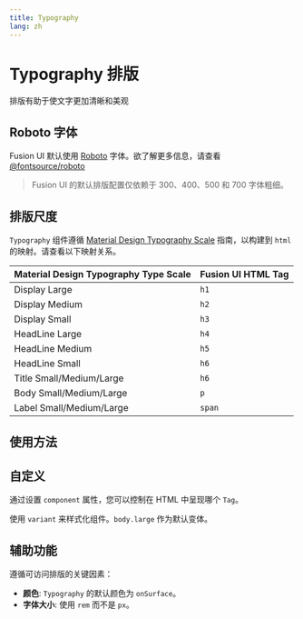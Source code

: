 ```yaml
---
title: Typography
lang: zh
---
```


# Typography 排版

排版有助于使文字更加清晰和美观

## Roboto 字体

Fusion UI 默认使用 [Roboto](https://fonts.google.com/specimen/Roboto) 字体。欲了解更多信息，请查看 [@fontsource/roboto](https://www.npmjs.com/package/@fontsource/roboto)

> Fusion UI 的默认排版配置仅依赖于 300、400、500 和 700 字体粗细。

## 排版尺度

`Typography` 组件遵循 [Material Design Typography Scale](https://m3.material.io/styles/typography/type-scale-tokens) 指南，以构建到 `html` 的映射。请查看以下映射关系。

| Material Design Typography Type Scale | Fusion UI HTML Tag |
|:--------------------------------------|:-------------------|
| Display Large                         | `h1`               |
| Display Medium                        | `h2`               |
| Display Small                         | `h3`               |
| HeadLine Large                        | `h4`               |
| HeadLine Medium                       | `h5`               |
| HeadLine Small                        | `h6`               |
| Title Small/Medium/Large              | `h6`               |
| Body Small/Medium/Large               | `p`                |
| Label Small/Medium/Large              | `span`             |

## 使用方法

<demo src="../../../example/typography/basic.vue"></demo>

## 自定义

通过设置 `component` 属性，您可以控制在 HTML 中呈现哪个 `Tag`。

使用 `variant` 来样式化组件。`body.large` 作为默认变体。

<demo src="../../../example/typography/customization.vue"></demo>

## 辅助功能

遵循可访问排版的关键因素：

* **颜色**: `Typography` 的默认颜色为 `onSurface`。
* **字体大小**: 使用 `rem` 而不是 `px`。
